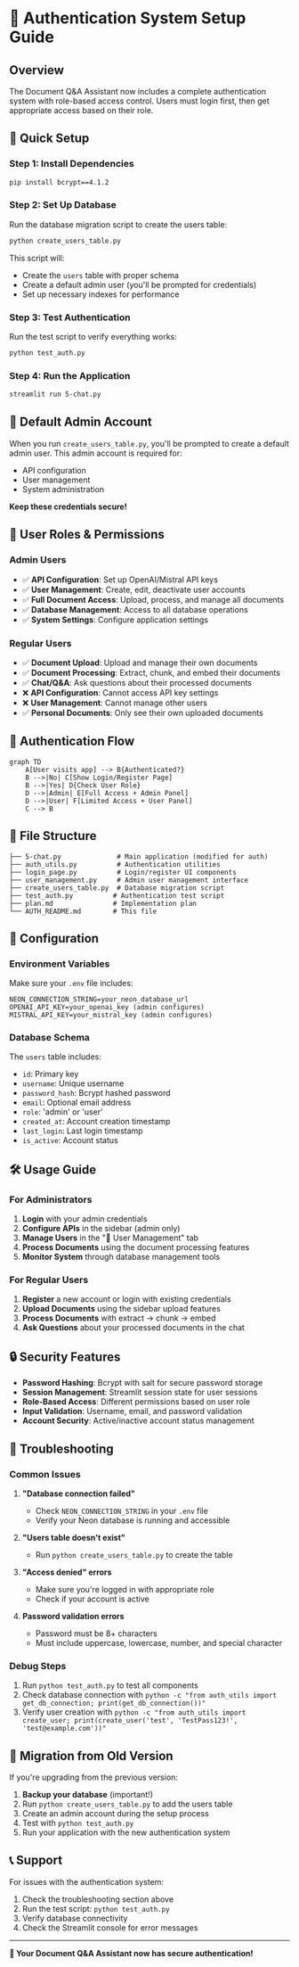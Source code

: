 # 🔐 Authentication System Setup Guide

## Overview
The Document Q&A Assistant now includes a complete authentication system with role-based access control. Users must login first, then get appropriate access based on their role.

## 🚀 Quick Setup

### Step 1: Install Dependencies
```bash
pip install bcrypt==4.1.2
```

### Step 2: Set Up Database
Run the database migration script to create the users table:
```bash
python create_users_table.py
```

This script will:
- Create the `users` table with proper schema
- Create a default admin user (you'll be prompted for credentials)
- Set up necessary indexes for performance

### Step 3: Test Authentication
Run the test script to verify everything works:
```bash
python test_auth.py
```

### Step 4: Run the Application
```bash
streamlit run 5-chat.py
```

## 🔑 Default Admin Account

When you run `create_users_table.py`, you'll be prompted to create a default admin user. This admin account is required for:
- API configuration
- User management
- System administration

**Keep these credentials secure!**

## 👥 User Roles & Permissions

### Admin Users
- ✅ **API Configuration**: Set up OpenAI/Mistral API keys
- ✅ **User Management**: Create, edit, deactivate user accounts
- ✅ **Full Document Access**: Upload, process, and manage all documents
- ✅ **Database Management**: Access to all database operations
- ✅ **System Settings**: Configure application settings

### Regular Users
- ✅ **Document Upload**: Upload and manage their own documents
- ✅ **Document Processing**: Extract, chunk, and embed their documents
- ✅ **Chat/Q&A**: Ask questions about their processed documents
- ❌ **API Configuration**: Cannot access API key settings
- ❌ **User Management**: Cannot manage other users
- ✅ **Personal Documents**: Only see their own uploaded documents

## 🔐 Authentication Flow

```mermaid
graph TD
    A[User visits app] --> B{Authenticated?}
    B -->|No| C[Show Login/Register Page]
    B -->|Yes| D{Check User Role}
    D -->|Admin| E[Full Access + Admin Panel]
    D -->|User| F[Limited Access + User Panel]
    C --> B
```

## 📁 File Structure

```
├── 5-chat.py              # Main application (modified for auth)
├── auth_utils.py          # Authentication utilities
├── login_page.py          # Login/register UI components
├── user_management.py     # Admin user management interface
├── create_users_table.py  # Database migration script
├── test_auth.py          # Authentication test script
├── plan.md               # Implementation plan
└── AUTH_README.md        # This file
```

## 🔧 Configuration

### Environment Variables
Make sure your `.env` file includes:
```env
NEON_CONNECTION_STRING=your_neon_database_url
OPENAI_API_KEY=your_openai_key (admin configures)
MISTRAL_API_KEY=your_mistral_key (admin configures)
```

### Database Schema
The `users` table includes:
- `id`: Primary key
- `username`: Unique username
- `password_hash`: Bcrypt hashed password
- `email`: Optional email address
- `role`: 'admin' or 'user'
- `created_at`: Account creation timestamp
- `last_login`: Last login timestamp
- `is_active`: Account status

## 🛠️ Usage Guide

### For Administrators

1. **Login** with your admin credentials
2. **Configure APIs** in the sidebar (admin only)
3. **Manage Users** in the "👥 User Management" tab
4. **Process Documents** using the document processing features
5. **Monitor System** through database management tools

### For Regular Users

1. **Register** a new account or login with existing credentials
2. **Upload Documents** using the sidebar upload features
3. **Process Documents** with extract → chunk → embed
4. **Ask Questions** about your processed documents in the chat

## 🔒 Security Features

- **Password Hashing**: Bcrypt with salt for secure password storage
- **Session Management**: Streamlit session state for user sessions
- **Role-Based Access**: Different permissions based on user role
- **Input Validation**: Username, email, and password validation
- **Account Security**: Active/inactive account status management

## 🚨 Troubleshooting

### Common Issues

1. **"Database connection failed"**
   - Check `NEON_CONNECTION_STRING` in your `.env` file
   - Verify your Neon database is running and accessible

2. **"Users table doesn't exist"**
   - Run `python create_users_table.py` to create the table

3. **"Access denied" errors**
   - Make sure you're logged in with appropriate role
   - Check if your account is active

4. **Password validation errors**
   - Password must be 8+ characters
   - Must include uppercase, lowercase, number, and special character

### Debug Steps

1. Run `python test_auth.py` to test all components
2. Check database connection with `python -c "from auth_utils import get_db_connection; print(get_db_connection())"`
3. Verify user creation with `python -c "from auth_utils import create_user; print(create_user('test', 'TestPass123!', 'test@example.com'))"`

## 🔄 Migration from Old Version

If you're upgrading from the previous version:

1. **Backup your database** (important!)
2. Run `python create_users_table.py` to add the users table
3. Create an admin account during the setup process
4. Test with `python test_auth.py`
5. Run your application with the new authentication system

## 📞 Support

For issues with the authentication system:
1. Check the troubleshooting section above
2. Run the test script: `python test_auth.py`
3. Verify database connectivity
4. Check the Streamlit console for error messages

---

**🎉 Your Document Q&A Assistant now has secure authentication!**